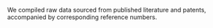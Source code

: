 We compiled raw data sourced from published literature and patents, accompanied by corresponding reference numbers.
